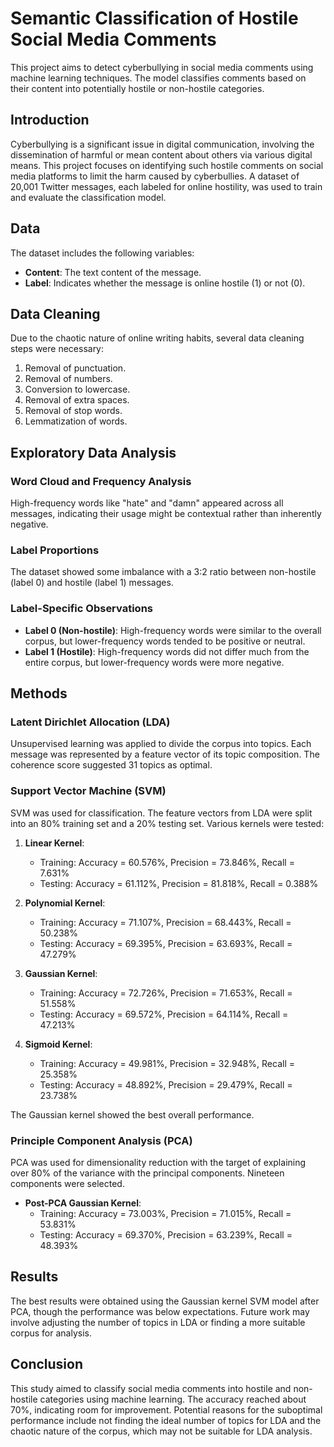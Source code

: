 # Semantic Classification of Hostile Social Media Comments

This project aims to detect cyberbullying in social media comments using machine learning techniques. The model classifies comments based on their content into potentially hostile or non-hostile categories.

## Introduction
Cyberbullying is a significant issue in digital communication, involving the dissemination of harmful or mean content about others via various digital means. This project focuses on identifying such hostile comments on social media platforms to limit the harm caused by cyberbullies. A dataset of 20,001 Twitter messages, each labeled for online hostility, was used to train and evaluate the classification model.

## Data
The dataset includes the following variables:
- **Content**: The text content of the message.
- **Label**: Indicates whether the message is online hostile (1) or not (0).

## Data Cleaning
Due to the chaotic nature of online writing habits, several data cleaning steps were necessary:
1. Removal of punctuation.
2. Removal of numbers.
3. Conversion to lowercase.
4. Removal of extra spaces.
5. Removal of stop words.
6. Lemmatization of words.

## Exploratory Data Analysis
### Word Cloud and Frequency Analysis
High-frequency words like "hate" and "damn" appeared across all messages, indicating their usage might be contextual rather than inherently negative.
### Label Proportions
The dataset showed some imbalance with a 3:2 ratio between non-hostile (label 0) and hostile (label 1) messages.

### Label-Specific Observations
- **Label 0 (Non-hostile)**: High-frequency words were similar to the overall corpus, but lower-frequency words tended to be positive or neutral.
- **Label 1 (Hostile)**: High-frequency words did not differ much from the entire corpus, but lower-frequency words were more negative.

## Methods
### Latent Dirichlet Allocation (LDA)
Unsupervised learning was applied to divide the corpus into topics. Each message was represented by a feature vector of its topic composition. The coherence score suggested 31 topics as optimal.

### Support Vector Machine (SVM)
SVM was used for classification. The feature vectors from LDA were split into an 80% training set and a 20% testing set. Various kernels were tested:

1. **Linear Kernel**: 
   - Training: Accuracy = 60.576%, Precision = 73.846%, Recall = 7.631%
   - Testing: Accuracy = 61.112%, Precision = 81.818%, Recall = 0.388%

2. **Polynomial Kernel**: 
   - Training: Accuracy = 71.107%, Precision = 68.443%, Recall = 50.238%
   - Testing: Accuracy = 69.395%, Precision = 63.693%, Recall = 47.279%

3. **Gaussian Kernel**: 
   - Training: Accuracy = 72.726%, Precision = 71.653%, Recall = 51.558%
   - Testing: Accuracy = 69.572%, Precision = 64.114%, Recall = 47.213%

4. **Sigmoid Kernel**: 
   - Training: Accuracy = 49.981%, Precision = 32.948%, Recall = 25.358%
   - Testing: Accuracy = 48.892%, Precision = 29.479%, Recall = 23.738%

The Gaussian kernel showed the best overall performance.

### Principle Component Analysis (PCA)
PCA was used for dimensionality reduction with the target of explaining over 80% of the variance with the principal components. Nineteen components were selected.

- **Post-PCA Gaussian Kernel**: 
  - Training: Accuracy = 73.003%, Precision = 71.015%, Recall = 53.831%
  - Testing: Accuracy = 69.370%, Precision = 63.239%, Recall = 48.393%

## Results
The best results were obtained using the Gaussian kernel SVM model after PCA, though the performance was below expectations. Future work may involve adjusting the number of topics in LDA or finding a more suitable corpus for analysis.

## Conclusion
This study aimed to classify social media comments into hostile and non-hostile categories using machine learning. The accuracy reached about 70%, indicating room for improvement. Potential reasons for the suboptimal performance include not finding the ideal number of topics for LDA and the chaotic nature of the corpus, which may not be suitable for LDA analysis.
